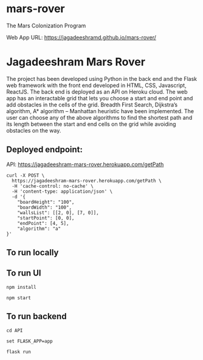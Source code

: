 # mars-rover
The Mars Colonization Program

Web App URL: https://jagadeeshramd.github.io/mars-rover/
# Jagadeeshram Mars Rover

The project has been developed using Python in the back end and the Flask web framework with the front end developed in HTML, CSS, Javascript, ReactJS. The back end is deployed as an API on Heroku cloud. The web app has an interactable grid that lets you choose a start and end point and add obstacles in the cells of the grid. Breadth First Search, Dijkstra’s algorithm, A\* algorithm – Manhattan heuristic have been implemented. The user can choose any of the above algorithms to find the shortest path and its length between the start and end cells on the grid while avoiding obstacles on the way.

## Deployed endpoint:

API: https://jagadeeshram-mars-rover.herokuapp.com/getPath

```
curl -X POST \
  https://jagadeeshram-mars-rover.herokuapp.com/getPath \
  -H 'cache-control: no-cache' \
  -H 'content-type: application/json' \
  -d '{
	"boardHeight": "100",
	"boardWidth": "100",
	"wallsList": [[2, 0], [7, 0]],
	"startPoint": [0, 0],
	"endPoint": [4, 5],
	"algorithm": "a"
}'
```

## To run locally
## To run UI

`npm install`

`npm start`

## To run backend

`cd API`

`set FLASK_APP=app`

`flask run`


